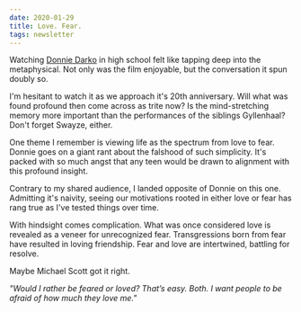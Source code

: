 ```yaml
---
date: 2020-01-29
title: Love. Fear.
tags: newsletter
---
```


Watching [Donnie Darko][] in high school felt like tapping deep into the metaphysical.
Not only was the film enjoyable, but the conversation it spun doubly so.

I'm hesitant to watch it as we approach it's 20th anniversary.
Will what was found profound then come across as trite now?
Is the mind-stretching memory more important than the performances of the siblings Gyllenhaal?
Don't forget Swayze, either.

One theme I remember is viewing life as the spectrum from love to fear.
Donnie goes on a giant rant about the falshood of such simplicity.
It's packed with so much angst that any teen would be drawn to alignment with this profound insight.

Contrary to my shared audience, I landed opposite of Donnie on this one.
Admitting it's naivity, seeing our motivations rooted in either love or fear has rang true as I've tested things over time.

With hindsight comes complication.
What was once considered love is revealed as a veneer for unrecognized fear.
Transgressions born from fear have resulted in loving friendship.
Fear and love are intertwined, battling for resolve.

Maybe Michael Scott got it right.

_"Would I rather be feared or loved? That’s easy. Both. I want people to be afraid of how much they love me."_

[donnie darko]: https://www.imdb.com/title/tt0246578/
